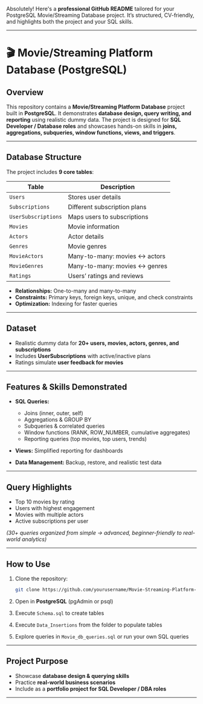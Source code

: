 Absolutely! Here's a **professional GitHub README** tailored for your PostgreSQL Movie/Streaming Database project. It’s structured, CV-friendly, and highlights both the project and your SQL skills.

---

# 🎬 Movie/Streaming Platform Database (PostgreSQL)

## Overview

This repository contains a **Movie/Streaming Platform Database** project built in **PostgreSQL**. It demonstrates **database design, query writing, and reporting** using realistic dummy data. The project is designed for **SQL Developer / Database roles** and showcases hands-on skills in **joins, aggregations, subqueries, window functions, views, and triggers**.

---

## Database Structure

The project includes **9 core tables**:

| Table               | Description                   |
| ------------------- | ----------------------------- |
| `Users`             | Stores user details           |
| `Subscriptions`     | Different subscription plans  |
| `UserSubscriptions` | Maps users to subscriptions   |
| `Movies`            | Movie information             |
| `Actors`            | Actor details                 |
| `Genres`            | Movie genres                  |
| `MovieActors`       | Many-to-many: movies ↔ actors |
| `MovieGenres`       | Many-to-many: movies ↔ genres |
| `Ratings`           | Users’ ratings and reviews    |

* **Relationships:** One-to-many and many-to-many
* **Constraints:** Primary keys, foreign keys, unique, and check constraints
* **Optimization:** Indexing for faster queries

---

## Dataset

* Realistic dummy data for **20+ users, movies, actors, genres, and subscriptions**
* Includes **UserSubscriptions** with active/inactive plans
* Ratings simulate **user feedback for movies**

---

## Features & Skills Demonstrated

* **SQL Queries:**

  * Joins (inner, outer, self)
  * Aggregations & GROUP BY
  * Subqueries & correlated queries
  * Window functions (RANK, ROW\_NUMBER, cumulative aggregates)
  * Reporting queries (top movies, top users, trends)

* **Views:** Simplified reporting for dashboards

* **Data Management:** Backup, restore, and realistic test data

---

## Query Highlights

* Top 10 movies by rating
* Users with highest engagement
* Movies with multiple actors
* Active subscriptions per user

*(30+ queries organized from simple → advanced, beginner-friendly to real-world analytics)*

---

## How to Use

1. Clone the repository:

   ```bash
   git clone https://github.com/yourusername/Movie-Streaming-Platform-Database.git
   ```

2. Open in **PostgreSQL** (pgAdmin or psql)

3. Execute `Schema.sql` to create tables

4. Execute `Data_Insertions` from the folder to populate tables

5. Explore queries in `Movie_db_queries.sql` or run your own SQL queries

---

## Project Purpose

* Showcase **database design & querying skills**
* Practice **real-world business scenarios**
* Include as a **portfolio project for SQL Developer / DBA roles**

---


